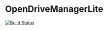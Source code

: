 # OpenDriveManagerLite

[![Build Status](https://travis-ci.org/tawheeler/OpenDriveManagerLite.jl.svg?branch=master)](https://travis-ci.org/tawheeler/OpenDriveManagerLite.jl)
